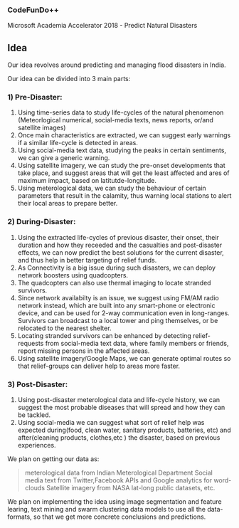### CodeFunDo++ 
Microsoft Academia Accelerator 2018 - Predict Natural Disasters

## Idea 
Our idea revolves around predicting and managing flood disasters in India.

Our idea can be divided into 3 main parts:
### 1) Pre-Disaster: 
  1. Using time-series data to study life-cycles of the natural phenomenon (Meteorlogical numerical, social-media texts, news reports, or/and satellite images) 
  2. Once main characteristics are extracted, we can suggest early warnings if a similar life-cycle is detected in areas. 
  3. Using social-media text data, studying the peaks in certain sentiments, we can give a generic warning.
  4. Using satellite imagery, we can study the pre-onset developments that take place, and suggest areas that will get the least affected and ares of maximum impact, based on latitutde-longitude.
  5. Using meterological data, we can study the behaviour of certain parameters that result in the calamity, thus warning local stations to alert their local areas to prepare better.

### 2) During-Disaster: 
  1. Using the extracted life-cycles of previous disaster, their onset, their duration and how they receeded and the casualties and post-disaster effects, we can now predict the best solutions for the current disaster, and thus help in better targeting of relief funds.  
  2. As Connectivity is a big issue during such disasters, we can deploy network boosters using quadcopters.
  3. The quadcopters can also use thermal imaging to locate stranded survivors.
  4. Since network availabilty is an issue, we suggest using FM/AM radio network instead, which are built into any smart-phone or electronic device, and can be used for 2-way communication even in long-ranges. Survivors can broadcast to a local tower and ping themselves, or be relocated to the nearest shelter.
  5. Locating stranded survivors can be enhanced by detecting relief-requests from social-media text data, where family members or friends, report missing persons in the affected areas.
  6. Using satellite imagery/Google Maps, we can generate optimal routes so that relief-groups can deliver help to areas more faster.
  
### 3) Post-Disaster:
  1. Using post-disaster meterological data and life-cycle history, we can suggest the most probable diseases that will spread and how they can be tackled.
  2. Using social-media we can suggest what sort of relief help was expected during(food, clean water, sanitary products, batteries, etc)  and after(cleaning products, clothes,etc ) the disaster, based on previous experiences. 


We plan on getting our data as:
> meterological data from Indian Meterological Department
> Social media text from Twitter,Facebook APIs and Google analytics for word-clouds
> Satellite imagery from NASA lat-long public datasets, etc. 

We plan on implementing the idea using image segmentation and feature learing, text mining and swarm clustering data models to use all the data-formats, so that we get more concrete conclusions and predictions. 



  





